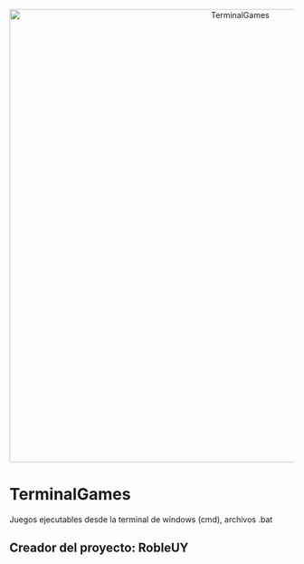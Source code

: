 <p align="center">
<img src="https://i.imgur.com/EY0uSNO.jpeg" alt="TerminalGames" width="800"/>

# TerminalGames
Juegos ejecutables desde la terminal de  windows (cmd), archivos .bat

## Creador del proyecto: RobleUY
